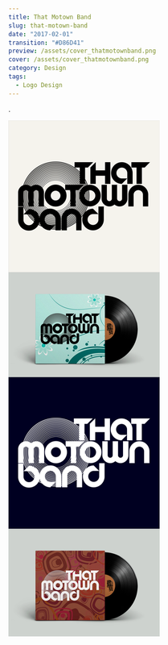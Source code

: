 ```yaml
---
title: That Motown Band
slug: that-motown-band
date: "2017-02-01"
transition: "#D86D41"
preview: /assets/cover_thatmotownband.png
cover: /assets/cover_thatmotownband.png
category: Design
tags:
  - Logo Design
---
```


.

![](/assets/thatmotownband_00.png)
